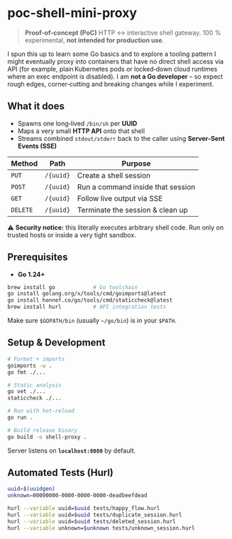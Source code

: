 # poc-shell-mini-proxy

> **Proof‑of‑concept (PoC)** HTTP ↔ interactive shell gateway. 100 % experimental, **not intended for production use**.

I spun this up to learn some Go basics and to explore a tooling pattern I might eventually proxy into containers that have no direct shell access via API (for example, plain Kubernetes pods or locked‑down cloud runtimes where an exec endpoint is disabled). I am **not a Go developer** – so expect rough edges, corner‑cutting and breaking changes while I experiment.

## What it does

- Spawns one long‑lived `/bin/sh` per **UUID**
- Maps a very small **HTTP API** onto that shell
- Streams combined `stdout/stderr` back to the caller using **Server‑Sent Events (SSE)**

| Method   | Path      | Purpose                           |
| -------- | --------- | --------------------------------- |
| `PUT`    | `/{uuid}` | Create a shell session            |
| `POST`   | `/{uuid}` | Run a command inside that session |
| `GET`    | `/{uuid}` | Follow live output via SSE        |
| `DELETE` | `/{uuid}` | Terminate the session & clean up  |

⚠️ **Security notice:** this literally executes arbitrary shell code. Run only on trusted hosts or inside a very tight sandbox.

## Prerequisites

- **Go 1.24+**

```bash
brew install go            # Go toolchain
go install golang.org/x/tools/cmd/goimports@latest
go install honnef.co/go/tools/cmd/staticcheck@latest
brew install hurl          # API integration tests
```

Make sure `$GOPATH/bin` (usually `~/go/bin`) is in your `$PATH`.

## Setup & Development

```bash
# Format + imports
goimports -w .
go fmt ./...

# Static analysis
go vet ./...
staticcheck ./...

# Run with hot-reload
go run .

# Build release binary
go build -o shell-proxy .
```

Server listens on **`localhost:8080`** by default.

## Automated Tests (Hurl)

```bash
uuid=$(uuidgen)
unknown=00000000-0000-0000-0000-deadbeefdead

hurl --variable uuid=$uuid tests/happy_flow.hurl
hurl --variable uuid=$uuid tests/duplicate_session.hurl
hurl --variable uuid=$uuid tests/deleted_session.hurl
hurl --variable unknown=$unknown tests/unknown_session.hurl
```
